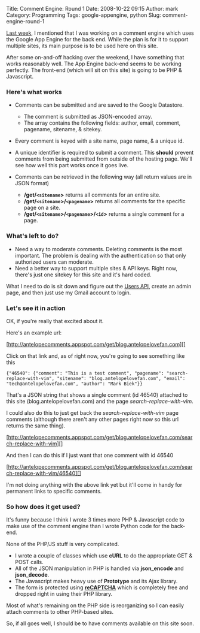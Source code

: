 Title: Comment Engine:  Round 1
Date: 2008-10-22 09:15
Author: mark
Category: Programming
Tags: google-appengine, python
Slug: comment-engine-round-1

[Last week][], I mentioned that I was working on a comment engine which
uses the Google App Engine for the back end. While the plan is for it to
support multiple sites, its main purpose is to be used here on this
site.



After some on-and-off hacking over the weekend, I have something that
works reasonably well. The App Engine back-end seems to be working
perfectly. The front-end (which will sit on this site) is going to be
PHP & Javascript.



### Here's what works



-   Comments can be submitted and are saved to the Google Datastore.
    

    -   The comment is submitted as JSON-encoded array.
    -   The array contains the following fields: author, email, comment,
        pagename, sitename, & sitekey.

-   Every comment is keyed with a site name, page name, & a unique id.
-   A unique identifier is required to submit a comment. This **should**
    prevent comments from being submitted from outside of the hosting
    page. We'll see how well this part works once it goes live.
-   Comments can be retrieved in the following way (all return values
    are in JSON format)
    

    -   **/get/`<sitename`\>** returns all comments for an entire site.
    -   **/get/`<sitename`\>/`<pagename`\>** returns all comments for
        the specific page on a site.
    -   **/get/`<sitename`\>/`<pagename`\>/`<id`\>** returns a single
        comment for a page.



### What's left to do?



-   Need a way to moderate comments. Deleting comments is the most
    important. The problem is dealing with the authentication so that
    only authorized users can moderate.
-   Need a better way to support multiple sites & API keys. Right now,
    there's just one sitekey for this site and it's hard coded.



What I need to do is sit down and figure out the [Users API][], create
an admin page, and then just use my Gmail account to login.



### Let's see it in action



OK, if you're really that excited about it.



Here's an example url:



[http://antelopecomments.appspot.com/get/blog.antelopelovefan.com][]



Click on that link and, as of right now, you're going to see something
like this




    {"46540": {"comment": "This is a test comment", "pagename": "search-replace-with-vim", "sitename": "blog.antelopelovefan.com", "email": "tech@antelopelovefan.com", "author": "Mark Biek"}}



That's a JSON string that shows a single comment (id 46540) attached to
this site (blog.antelopelovefan.com) and the page
*search-replace-with-vim*.



I could also do this to just get back the *search-replace-with-vim* page
comments (although there aren't any other pages right now so this url
returns the same thing).



[http://antelopecomments.appspot.com/get/blog.antelopelovefan.com/search-replace-with-vim][]



And then I can do this if I just want that one comment with id 46540



[http://antelopecomments.appspot.com/get/blog.antelopelovefan.com/search-replace-with-vim/46540][]



I'm not doing anything with the above link yet but it'll come in handy
for permanent links to specific comments.



### So how does it get used?



It's funny because I think I wrote 3 times more PHP & Javascript code to
make use of the comment engine than I wrote Python code for the
back-end.



None of the PHP/JS stuff is very complicated.



-   I wrote a couple of classes which use **cURL** to do the appropriate
    GET & POST calls.
-   All of the JSON manipulation in PHP is handled via **json\_encode**
    and **json\_decode**.
-   The Javascript makes heavy use of **Prototype** and its Ajax
    library.
-   The form is protected using **[reCAPTCHA][]** which is completely
    free and dropped right in using their PHP library.



Most of what's remaining on the PHP side is reorganizing so I can easily
attach comments to other PHP-based sites.



So, if all goes well, I should be to have comments available on this
site soon.



  [Last week]: http://blog.antelopelovefan.com/foray-into-the-google-app-engine
  [Users API]: http://code.google.com/appengine/docs/users/
  [http://antelopecomments.appspot.com/get/blog.antelopelovefan.com]: http://antelopecomments.appspot.com/get/blog.antelopelovefan.com
  [http://antelopecomments.appspot.com/get/blog.antelopelovefan.com/search-replace-with-vim]:
    http://antelopecomments.appspot.com/get/blog.antelopelovefan.com/search-replace-with-vim
  [http://antelopecomments.appspot.com/get/blog.antelopelovefan.com/search-replace-with-vim/46540]:
    http://antelopecomments.appspot.com/get/blog.antelopelovefan.com/search-replace-with-vim/46540
  [reCAPTCHA]: http://recaptcha.net/
